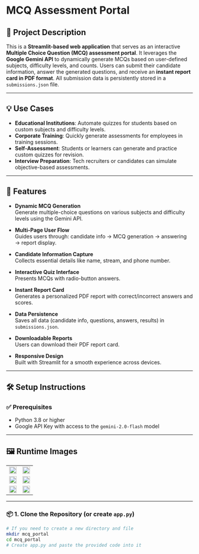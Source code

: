 # MCQ Assessment Portal

## 📘 Project Description

This is a **Streamlit-based web application** that serves as an interactive **Multiple Choice Question (MCQ) assessment portal**. It leverages the **Google Gemini API** to dynamically generate MCQs based on user-defined subjects, difficulty levels, and counts. Users can submit their candidate information, answer the generated questions, and receive an **instant report card in PDF format**. All submission data is persistently stored in a `submissions.json` file.

---

## 💡 Use Cases

- **Educational Institutions**: Automate quizzes for students based on custom subjects and difficulty levels.
- **Corporate Training**: Quickly generate assessments for employees in training sessions.
- **Self-Assessment**: Students or learners can generate and practice custom quizzes for revision.
- **Interview Preparation**: Tech recruiters or candidates can simulate objective-based assessments.

---

## 🚀 Features

- **Dynamic MCQ Generation**  
  Generate multiple-choice questions on various subjects and difficulty levels using the Gemini API.

- **Multi-Page User Flow**  
  Guides users through: candidate info → MCQ generation → answering → report display.

- **Candidate Information Capture**  
  Collects essential details like name, stream, and phone number.

- **Interactive Quiz Interface**  
  Presents MCQs with radio-button answers.

- **Instant Report Card**  
  Generates a personalized PDF report with correct/incorrect answers and scores.

- **Data Persistence**  
  Saves all data (candidate info, questions, answers, results) in `submissions.json`.

- **Downloadable Reports**  
  Users can download their PDF report card.

- **Responsive Design**  
  Built with Streamlit for a smooth experience across devices.

---

## 🛠️ Setup Instructions

### ✅ Prerequisites

- Python 3.8 or higher  
- Google API Key with access to the `gemini-2.0-flash` model

---
## 🖼️ Runtime Images

<table>
  <tr>
    <td><img src="https://github.com/user-attachments/assets/7f6bb163-3fab-42a0-95b0-0139be272436" width="100%"/></td>
    <td><img src="https://github.com/user-attachments/assets/22a6ac91-3514-497c-b182-7ed32b7446c7" width="100%"/></td>
  </tr>
  <tr>
    <td><img src="https://github.com/user-attachments/assets/23790501-c2d9-41e2-977d-dd65dd4ef3de" width="100%"/></td>
    <td><img src="https://github.com/user-attachments/assets/62201edf-1217-4966-8db0-ddf2dc7f8736" width="100%"/></td>
  </tr>
  <tr>
    <td><img src="https://github.com/user-attachments/assets/8d91cc78-b464-47e0-a6d8-9d79aa4edfb2" width="100%"/></td>
    <td><img src="https://github.com/user-attachments/assets/1dcb9446-0c4f-4a4d-9d59-2e5accc94807" width="100%"/></td>
  </tr>
</table>

---

### 📦 1. Clone the Repository (or create `app.py`)

```bash
# If you need to create a new directory and file
mkdir mcq_portal
cd mcq_portal
# Create app.py and paste the provided code into it
